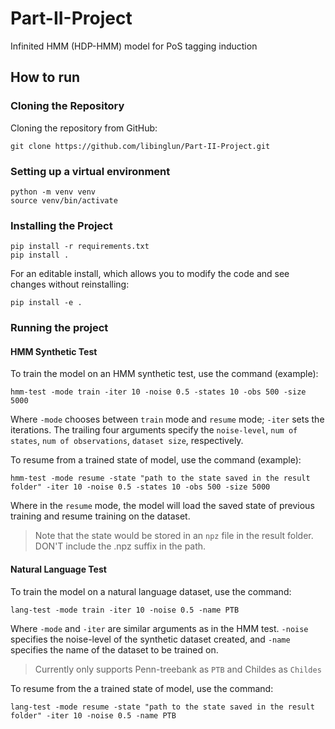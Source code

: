 # Part-II-Project
Infinited HMM (HDP-HMM) model for PoS tagging induction

## How to run
### Cloning the Repository
Cloning the repository from GitHub:
```angular2html
git clone https://github.com/libinglun/Part-II-Project.git
```
### Setting up a virtual environment
```angular2html
python -m venv venv
source venv/bin/activate
```
### Installing the Project
```angular2html
pip install -r requirements.txt
pip install .
```
For an editable install, which allows you to modify the code and see changes without reinstalling:
```
pip install -e .
```
### Running the project 

#### HMM Synthetic Test 
To train the model on an HMM synthetic test, use the command (example):
```angular2html
hmm-test -mode train -iter 10 -noise 0.5 -states 10 -obs 500 -size 5000
```
Where `-mode` chooses between `train` mode and `resume` mode; `-iter` sets the iterations. The trailing four 
arguments specify the `noise-level`, `num of states`, `num of observations`, `dataset size`, respectively. 

To resume from a trained state of model, use the command (example):
```angular2html
hmm-test -mode resume -state "path to the state saved in the result folder" -iter 10 -noise 0.5 -states 10 -obs 500 -size 5000
```
Where in the `resume` mode, the model will load the saved state of previous training and resume training on the dataset. 
> Note that the state would be stored in an `npz` file in the result folder. DON'T include the .npz suffix in the path.

#### Natural Language Test
To train the model on a natural language dataset, use the command:
```angular2html
lang-test -mode train -iter 10 -noise 0.5 -name PTB  
```
Where `-mode` and `-iter` are similar arguments as in the HMM test. `-noise` specifies the noise-level of the synthetic dataset created, 
and `-name` specifies the name of the dataset to be trained on. 

> Currently only supports Penn-treebank as `PTB` and Childes as `Childes`

To resume from the a trained state of model, use the command:
```angular2html
lang-test -mode resume -state "path to the state saved in the result folder" -iter 10 -noise 0.5 -name PTB  
```